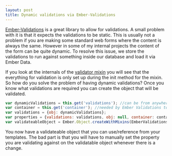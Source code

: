 ```yaml
---
layout: post
title: Dynamic validations via Ember-Validations
---
```


[Ember-Validations](https://github.com/dockyard/ember-validations) is a great library to allow for validations.  A small problem with it is that it expects the validations to be static.  This is usually not a problem if you are making some standard web forms where the content is always the same.  However in some of my internal projects the content of the form can be quite dynamic.  To resolve this issue, we store the validations to run against something inside our database and load it via Ember Data.

If you look at the internals of the [validator mixin](https://github.com/dockyard/ember-validations/blob/master/addon/mixin.js) you will see that the everything for validation is only set up during the init method for the mixin.  So how do you solve the problem of having dynamic validations?  Once you know what validations are required you can create the object that will be validated.

```javascript
var dynamicValidations = this.get('validations'); //can be from anywhere (model, property, controller)
var container = this.get('container'); //needed by Ember Validations to resolve validators
var validations = {obj: dynamicValidations};
var properties = {validations: validations, obj: null, container: container};
var validateableObject = Ember.Object.createWithMixins(EmberValidations.Mixin, properties);
```

You now have a validateable object that you can use/reference from your templates.  The bad part is that you will have to manually set the property you are validating against on the validatable object whenever there is a change.
